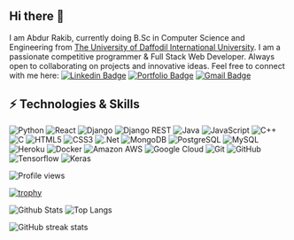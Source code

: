 ## Hi there 👋


I am Abdur Rakib, currently doing B.Sc in Computer Science and Engineering from [The University of Daffodil International University](https://daffodilvarsity.edu.bd/). I am a passionate competitive programmer & Full Stack Web Developer. Always open to collaborating on projects and innovative ideas. Feel free to connect with me here:
[![Linkedin Badge](https://img.shields.io/badge/-abdurrakib-blue?style=flat-square&logo=Linkedin&logoColor=white&link=https://www.linkedin.com/in/abdur-rakib-8686a6211/)](https://www.linkedin.com/in/abdur-rakib-8686a6211/)
[![Portfolio Badge](https://img.shields.io/badge/-Portfolio-03a57a?style=flat-square&labelColor=000000&logo=Medium&logo=website)](https://abdur-portfolio.vercel.app/)
[![Gmail Badge](https://img.shields.io/badge/-AbdurRakib-c14438?style=flat-square&logo=Gmail&logoColor=white&link=mailto:rakib15-13656@diu.edu.bd)](mailto:rakib15-13656@diu.edu.bd)

## ⚡ Technologies & Skills

![Python](https://img.shields.io/badge/-Python-black?style=flat-square&logo=Python)
![React](https://img.shields.io/badge/-React-black?style=flat-square&logo=react)
![Django](https://img.shields.io/badge/-Django-092e20?style=flat-square&logo=django)
![Django REST](https://img.shields.io/badge/-DjangoREST-092e20?style=flat-square&logo=django)
![Java](https://img.shields.io/badge/-Java-E34A86?style=flat-square&logo=Java)
![JavaScript](https://img.shields.io/badge/-JavaScript-323330?style=flat-square&logo=JavaScript)
![C++](https://img.shields.io/badge/-C++-00599C?style=flat-square&logo=c)
![C](https://img.shields.io/badge/-C-E34A86?style=flat-square&logo=c)
![HTML5](https://img.shields.io/badge/-HTML5-E34F26?style=flat-square&logo=html5&logoColor=white)
![CSS3](https://img.shields.io/badge/-CSS3-1572B6?style=flat-square&logo=css3)
![.Net](https://img.shields.io/badge/-.Net-E34A86?style=flat-square&logo=.net)
![MongoDB](https://img.shields.io/badge/-MongoDB-black?style=flat-square&logo=mongodb)
![PostgreSQL](https://img.shields.io/badge/-PostgreSQL-336791?style=flat-square&logo=postgresql)
![MySQL](https://img.shields.io/badge/-MySQL-black?style=flat-square&logo=mysql)
![Heroku](https://img.shields.io/badge/-Heroku-430098?style=flat-square&logo=heroku)
![Docker](https://img.shields.io/badge/-Docker-black?style=flat-square&logo=docker)
![Amazon AWS](https://img.shields.io/badge/Amazon%20AWS-232F3E?style=flat-square&logo=amazon-aws)
![Google Cloud](https://img.shields.io/badge/Google%20Cloud-black?style=flat-square&logo=google-cloud)
![Git](https://img.shields.io/badge/-Git-black?style=flat-square&logo=git)
![GitHub](https://img.shields.io/badge/-GitHub-181717?style=flat-square&logo=github)
![Tensorflow](https://img.shields.io/badge/-Tensorflow-FFA800?style=flat-square&logo=tensorflow)
![Keras](https://img.shields.io/badge/-Keras-FF0000?style=flat-square&logo=keras)


![Profile views](https://gpvc.arturio.dev/abdurrakib01) <br/>

[![trophy](https://github-profile-trophy.vercel.app/?username=abdurrakib01)](https://github.com/ryo-ma/github-profile-trophy)

![Github Stats](https://github-readme-stats.vercel.app/api?username=abdurrakib01&count_private=true&show_icons=true&include_all_commits=true)
![Top Langs](https://github-readme-stats.vercel.app/api/top-langs/?username=abdurrakib01&hide=TeX&layout=compact)
  

![GitHub streak stats](https://streak-stats.demolab.com/?user=abdurrakib01)    
